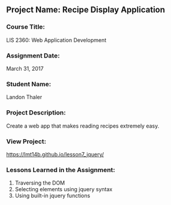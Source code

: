 ## Project Name:  Recipe Display Application

### Course Title:
LIS 2360:  Web Application Development

### Assignment Date:  
March 31, 2017

### Student Name:  
Landon Thaler

### Project Description:
Create a web app that makes reading recipes extremely easy.

### View Project:
https://lmt14b.github.io/lesson7_jquery/

### Lessons Learned in the Assignment:
1. Traversing the DOM
2. Selecting elements using jquery syntax
3. Using built-in jquery functions
